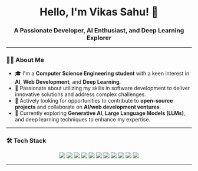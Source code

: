 <h1 align="center">Hello, I'm Vikas Sahu! 👋</h1>
<h3 align="center">A Passionate Developer, AI Enthusiast, and Deep Learning Explorer</h3>

---

### 🧑‍💻 About Me
- 🎓 I'm a **Computer Science Engineering student** with a keen interest in **AI**, **Web Development**, and **Deep Learning**.
- 💼 Passionate about utilizing my skills in software development to deliver innovative solutions and address complex challenges.
- 🔭 Actively looking for opportunities to contribute to **open-source projects** and collaborate on **AI/web development ventures**.
- 🌱 Currently exploring **Generative AI**, **Large Language Models (LLMs)**, and deep learning techniques to enhance my expertise.

---

### 🛠️ Tech Stack

<p align="center">
  <img src="https://img.shields.io/badge/-Python-3776AB?logo=python&logoColor=white&style=for-the-badge" />
  <img src="https://img.shields.io/badge/-JavaScript-F7DF1E?logo=javascript&logoColor=black&style=for-the-badge" />
  <img src="https://img.shields.io/badge/-HTML-E34F26?logo=html5&logoColor=white&style=for-the-badge" />
  <img src="https://img.shields.io/badge/-CSS-1572B6?logo=css3&logoColor=white&style=for-the-badge" />
  <img src="https://img.shields.io/badge/-C++-00599C?logo=c%2B%2B&logoColor=white&style=for-the-badge" />
  <img src="https://img.shields.io/badge/-React.js-61DAFB?logo=react&logoColor=black&style=for-the-badge" />
  <img src="https://img.shields.io/badge/-Flask-000000?logo=flask&logoColor=white&style=for-the-badge" />
  <img src="https://img.shields.io/badge/-TensorFlow-FF6F00?logo=tensorflow&logoColor=white&style=for-the-badge" />
  <img src="https://img.shields.io/badge/-Keras-D00000?logo=keras&logoColor=white&style=for-the-badge" />
  <img src="https://img.shields.io/badge/-SQL-003B57?logo=mysql&logoColor=white&style=for-the-badge" />
  <img src="https://img.shields.io/badge/-MongoDB-47A248?logo=mongodb&logoColor=white&style=for-the-badge" />
</p>

---

